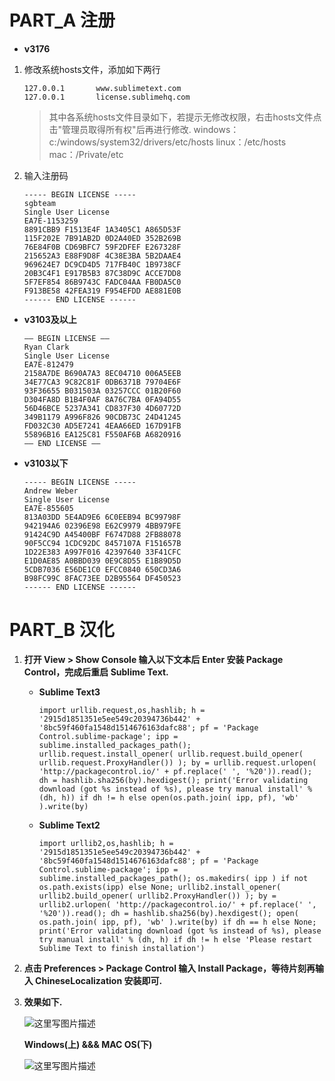# **PART_A 注册**

- **v3176**

1. 修改系统hosts文件，添加如下两行
	
	```
	127.0.0.1       www.sublimetext.com
	127.0.0.1       license.sublimehq.com
	```

	> 其中各系统hosts文件目录如下，若提示无修改权限，右击hosts文件点击"管理员取得所有权"后再进行修改.
		windows：c:/windows/system32/drivers/etc/hosts
		linux：/etc/hosts
		mac：/Private/etc

2. 输入注册码

	```
	----- BEGIN LICENSE -----
	sgbteam
	Single User License
	EA7E-1153259
	8891CBB9 F1513E4F 1A3405C1 A865D53F
	115F202E 7B91AB2D 0D2A40ED 352B269B
	76E84F0B CD69BFC7 59F2DFEF E267328F
	215652A3 E88F9D8F 4C38E3BA 5B2DAAE4
	969624E7 DC9CD4D5 717FB40C 1B9738CF
	20B3C4F1 E917B5B3 87C38D9C ACCE7DD8
	5F7EF854 86B9743C FADC04AA FB0DA5C0
	F913BE58 42FEA319 F954EFDD AE881E0B
	------ END LICENSE ------
	```


- **v3103及以上**

	```
	—– BEGIN LICENSE —–
	Ryan Clark
	Single User License
	EA7E-812479
	2158A7DE B690A7A3 8EC04710 006A5EEB
	34E77CA3 9C82C81F 0DB6371B 79704E6F
	93F36655 B031503A 03257CCC 01B20F60
	D304FA8D B1B4F0AF 8A76C7BA 0FA94D55
	56D46BCE 5237A341 CD837F30 4D60772D
	349B1179 A996F826 90CDB73C 24D41245
	FD032C30 AD5E7241 4EAA66ED 167D91FB
	55896B16 EA125C81 F550AF6B A6820916
	—— END LICENSE ——
	```

- **v3103以下**

	```
	----- BEGIN LICENSE -----
	Andrew Weber
	Single User License
	EA7E-855605
	813A03DD 5E4AD9E6 6C0EEB94 BC99798F
	942194A6 02396E98 E62C9979 4BB979FE
	91424C9D A45400BF F6747D88 2FB88078
	90F5CC94 1CDC92DC 8457107A F151657B
	1D22E383 A997F016 42397640 33F41CFC
	E1D0AE85 A0BBD039 0E9C8D55 E1B89D5D
	5CDB7036 E56DE1C0 EFCC0840 650CD3A6
	B98FC99C 8FAC73EE D2B95564 DF450523
	------ END LICENSE ------
	```

# **PART_B 汉化**

1. **打开 View > Show Console 输入以下文本后 Enter 安装 Package Control，完成后重启 Sublime Text.**
	- **Sublime Text3** 

		```
		import urllib.request,os,hashlib; h = '2915d1851351e5ee549c20394736b442' + '8bc59f460fa1548d1514676163dafc88'; pf = 'Package Control.sublime-package'; ipp = sublime.installed_packages_path(); urllib.request.install_opener( urllib.request.build_opener( urllib.request.ProxyHandler()) ); by = urllib.request.urlopen( 'http://packagecontrol.io/' + pf.replace(' ', '%20')).read(); dh = hashlib.sha256(by).hexdigest(); print('Error validating download (got %s instead of %s), please try manual install' % (dh, h)) if dh != h else open(os.path.join( ipp, pf), 'wb' ).write(by)
		```
	- **Sublime Text2**
	
		```
		import urllib2,os,hashlib; h = '2915d1851351e5ee549c20394736b442' + '8bc59f460fa1548d1514676163dafc88'; pf = 'Package Control.sublime-package'; ipp = sublime.installed_packages_path(); os.makedirs( ipp ) if not os.path.exists(ipp) else None; urllib2.install_opener( urllib2.build_opener( urllib2.ProxyHandler()) ); by = urllib2.urlopen( 'http://packagecontrol.io/' + pf.replace(' ', '%20')).read(); dh = hashlib.sha256(by).hexdigest(); open( os.path.join( ipp, pf), 'wb' ).write(by) if dh == h else None; print('Error validating download (got %s instead of %s), please try manual install' % (dh, h) if dh != h else 'Please restart Sublime Text to finish installation')
		```

2. **点击 Preferences > Package Control 输入 Install Package，等待片刻再输入 ChineseLocalization 安装即可.**

3. **效果如下.**

	![这里写图片描述](https://imgconvert.csdnimg.cn/aHR0cDovL2ltZy5ibG9nLmNzZG4ubmV0LzIwMTYwMzA2MDkxNjQ4NjU5)

	**Windows(上) &&& MAC OS(下)**

	![这里写图片描述](https://imgconvert.csdnimg.cn/aHR0cDovL2ltZy5ibG9nLmNzZG4ubmV0LzIwMTYwNjAxMTA0MTUwNDk3)


	